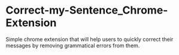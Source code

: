 # Correct-my-Sentence_Chrome-Extension
Simple chrome extension that will help users to quickly correct their messages by removing grammatical errors from them.
